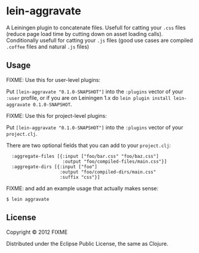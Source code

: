 # lein-aggravate

A Leiningen plugin to concatenate files. 
Usefull for catting your `.css` files (reduce page load time by cutting down on asset loading calls).
Conditionally usefull for catting your `.js` files (good use cases are compiled `.coffee` files and natural `.js` files)

## Usage

FIXME: Use this for user-level plugins:

Put `[lein-aggravate "0.1.0-SNAPSHOT"]` into the `:plugins` vector of your
`:user` profile, or if you are on Leiningen 1.x do `lein plugin install
lein-aggravate 0.1.0-SNAPSHOT`.

FIXME: Use this for project-level plugins:

Put `[lein-aggravate "0.1.0-SNAPSHOT"]` into the `:plugins` vector of your `project.clj`.

There are two optional fields that you can add to your `project.clj`:
```
  :aggregate-files [{:input ["foo/bar.css" "foo/baz.css"]
                     :output "foo/compiled-files/main.css"}]
  :aggregate-dirs [{:input ["foo"]
                    :output "foo/compiled-dirs/main.css"
                    :suffix "css"}]
```

FIXME: and add an example usage that actually makes sense:

    $ lein aggravate

## License

Copyright © 2012 FIXME

Distributed under the Eclipse Public License, the same as Clojure.
